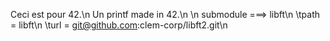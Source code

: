 Ceci est pour 42.\n
Un printf made in 42.\n
\n
submodule ===> libft\n
\tpath = libft\n
\turl = git@github.com:clem-corp/libft2.git\n
